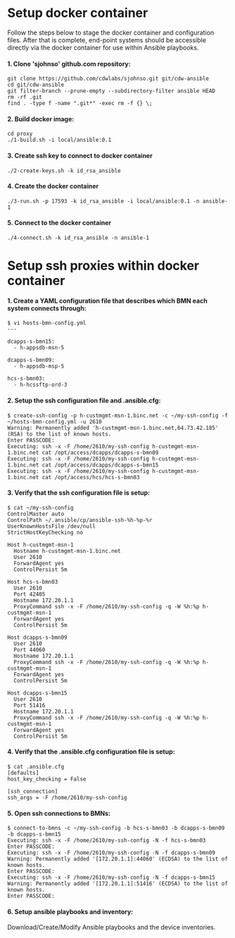 # Setup docker container

Follow the steps below to stage the docker container and configuration files.  After that is complete, end-point systems should be accessible directly via the docker container for use within Ansible playbooks.

#### 1. Clone 'sjohnso' github.com repository:
```
git clone https://github.com/cdwlabs/sjohnso.git git/cdw-ansible
cd git/cdw-ansible
git filter-branch --prune-empty --subdirectory-filter ansible HEAD
rm -rf .git
find . -type f -name ".git*" -exec rm -f {} \;
```

#### 2. Build docker image:
```
cd proxy
./1-build.sh -i local/ansible:0.1
```

#### 3. Create ssh key to connect to docker container
```
./2-create-keys.sh -k id_rsa_ansible
```

#### 4. Create the docker container
```
./3-run.sh -p 17593 -k id_rsa_ansible -i local/ansible:0.1 -n ansible-1
```

#### 5. Connect to the docker container
```
./4-connect.sh -k id_rsa_ansible -n ansible-1
```

# Setup ssh proxies within docker container

#### 1. Create a YAML configuration file that describes which BMN each system connects through:
```
$ vi hosts-bmn-config.yml
---

dcapps-s-bmn15:
  - h-appsdb-msn-5

dcapps-s-bmn09:
  - h-appsdb-msp-5

hcs-s-bmn03:
  - h-hcssftp-ord-3
```

#### 2. Setup the ssh configuration file and .ansible.cfg:
```
$ create-ssh-config -p h-custmgmt-msn-1.binc.net -c ~/my-ssh-config -f ~/hosts-bmn-config.yml -u 2610
Warning: Permanently added 'h-custmgmt-msn-1.binc.net,64.73.42.185' (RSA) to the list of known hosts.
Enter PASSCODE:
Executing: ssh -x -F /home/2610/my-ssh-config h-custmgmt-msn-1.binc.net cat /opt/access/dcapps/dcapps-s-bmn09
Executing: ssh -x -F /home/2610/my-ssh-config h-custmgmt-msn-1.binc.net cat /opt/access/dcapps/dcapps-s-bmn15
Executing: ssh -x -F /home/2610/my-ssh-config h-custmgmt-msn-1.binc.net cat /opt/access/hcs/hcs-s-bmn03
```

#### 3. Verify that the ssh configuration file is setup:
```
$ cat ~/my-ssh-config
ControlMaster auto
ControlPath ~/.ansible/cp/ansible-ssh-%h-%p-%r
UserKnownHostsFile /dev/null
StrictHostKeyChecking no

Host h-custmgmt-msn-1
  Hostname h-custmgmt-msn-1.binc.net
  User 2610
  ForwardAgent yes
  ControlPersist 5m

Host hcs-s-bmn03
  User 2610
  Port 42405
  Hostname 172.20.1.1
  ProxyCommand ssh -x -F /home/2610/my-ssh-config -q -W %h:%p h-custmgmt-msn-1
  ForwardAgent yes
  ControlPersist 5m

Host dcapps-s-bmn09
  User 2610
  Port 44060
  Hostname 172.20.1.1
  ProxyCommand ssh -x -F /home/2610/my-ssh-config -q -W %h:%p h-custmgmt-msn-1
  ForwardAgent yes
  ControlPersist 5m

Host dcapps-s-bmn15
  User 2610
  Port 51416
  Hostname 172.20.1.1
  ProxyCommand ssh -x -F /home/2610/my-ssh-config -q -W %h:%p h-custmgmt-msn-1
  ForwardAgent yes
  ControlPersist 5m
```

#### 4. Verify that the .ansible.cfg configuration file is setup:
```
$ cat .ansible.cfg
[defaults]
host_key_checking = False

[ssh_connection]
ssh_args = -F /home/2610/my-ssh-config
```

#### 5. Open ssh connections to BMNs:
```
$ connect-to-bmns -c ~/my-ssh-config -b hcs-s-bmn03 -b dcapps-s-bmn09 -b dcapps-s-bmn15
Executing: ssh -x -F /home/2610/my-ssh-config -N -f hcs-s-bmn03
Enter PASSCODE:
Executing: ssh -x -F /home/2610/my-ssh-config -N -f dcapps-s-bmn09
Warning: Permanently added '[172.20.1.1]:44060' (ECDSA) to the list of known hosts.
Enter PASSCODE:
Executing: ssh -x -F /home/2610/my-ssh-config -N -f dcapps-s-bmn15
Warning: Permanently added '[172.20.1.1]:51416' (ECDSA) to the list of known hosts.
Enter PASSCODE:
```

#### 6. Setup ansible playbooks and inventory:

Download/Create/Modify Ansible playbooks and the device inventories.
